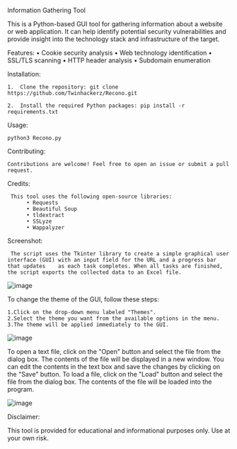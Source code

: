 Information Gathering Tool

This is a Python-based GUI tool for gathering information about a website or web application. It can help identify potential security vulnerabilities and provide insight into the technology stack and infrastructure of the target.

Features:
   •	Cookie security analysis
   •	Web technology identification
   •	SSL/TLS scanning
   •	HTTP header analysis
   •	Subdomain enumeration

Installation:

    1.	Clone the repository: git clone https://github.com/Twinhackerz/Recono.git
    
    2.	Install the required Python packages: pip install -r requirements.txt

Usage:

    python3 Recono.py
    
Contributing:

    Contributions are welcome! Feel free to open an issue or submit a pull request.

Credits:

     This tool uses the following open-source libraries:
          •	Requests
          •	Beautiful Soup
          •	tldextract
          •	SSLyze
          •	Wappalyzer
Screenshot: 

     The script uses the Tkinter library to create a simple graphical user interface (GUI) with an input field for the URL and a progress bar that updates    as each task completes. When all tasks are finished, the script exports the collected data to an Excel file.

  ![image](https://user-images.githubusercontent.com/126078447/234040492-ab8a2691-ec75-4e49-bffc-a94a5b713ec5.png)
  
  
  To change the theme of the GUI, follow these steps:

    1.Click on the drop-down menu labeled "Themes".
    2.Select the theme you want from the available options in the menu.
    3.The theme will be applied immediately to the GUI.
  
  ![image](https://user-images.githubusercontent.com/126078447/234040694-5405fe78-fbed-4648-adfc-65a7b54b0434.png)
  
  To open a text file, click on the "Open" button and select the file from the dialog box. The contents of the file will be displayed in a new window. You   can edit the contents in the text box and save the changes by clicking on the "Save" button. To load a file, click on the "Load" button and select the     file from the dialog box. The contents of the file will be loaded into the program.

  ![image](https://user-images.githubusercontent.com/126078447/234040751-90e8819b-b924-438c-b19c-e24284c59d8b.png)



Disclaimer:

This tool is provided for educational and informational purposes only. Use at your own risk.

    	

